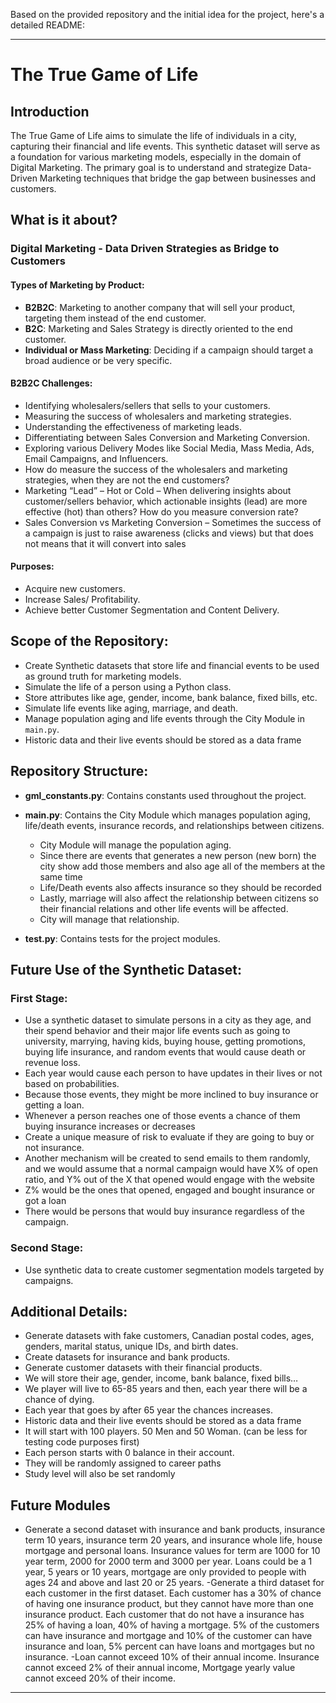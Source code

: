 Based on the provided repository and the initial idea for the project, here's a detailed README:

---

# The True Game of Life

## Introduction

The True Game of Life aims to simulate the life of individuals in a city, capturing their financial and life events. This synthetic dataset will serve as a foundation for various marketing models, especially in the domain of Digital Marketing. The primary goal is to understand and strategize Data-Driven Marketing techniques that bridge the gap between businesses and customers.

## What is it about?

### Digital Marketing - Data Driven Strategies as Bridge to Customers

#### Types of Marketing by Product:
- **B2B2C**: Marketing to another company that will sell your product, targeting them instead of the end customer.
- **B2C**: Marketing and Sales Strategy is directly oriented to the end customer.
- **Individual or Mass Marketing**: Deciding if a campaign should target a broad audience or be very specific.

#### B2B2C Challenges:
- Identifying wholesalers/sellers that sells to your customers.
- Measuring the success of wholesalers and marketing strategies.
- Understanding the effectiveness of marketing leads.
- Differentiating between Sales Conversion and Marketing Conversion.
- Exploring various Delivery Modes like Social Media, Mass Media, Ads, Email Campaigns, and Influencers.
- How do measure the success of the wholesalers and marketing strategies, when they are not the end customers?
- Marketing “Lead” – Hot or Cold – When delivering insights about customer/sellers behavior, which actionable insights (lead) are more effective (hot) than others? How do you measure conversion rate?
- Sales Conversion vs Marketing Conversion – Sometimes the success of a campaign is just to raise awareness (clicks and views) but that does not means that it will convert into sales

#### Purposes:
- Acquire new customers.
- Increase Sales/ Profitability.
- Achieve better Customer Segmentation and Content Delivery.

## Scope of the Repository:

- Create Synthetic datasets that store life and financial events to be used as ground truth for marketing models.
- Simulate the life of a person using a Python class.
- Store attributes like age, gender, income, bank balance, fixed bills, etc.
- Simulate life events like aging, marriage, and death.
- Manage population aging and life events through the City Module in `main.py`.
- Historic data and their live events should be stored as a data frame

## Repository Structure:

- **gml_constants.py**: Contains constants used throughout the project.
- **main.py**: Contains the City Module which manages population aging, life/death events, insurance records, and relationships between citizens.
    - City Module will manage the population aging.
    - Since there are events that generates a new person (new born) the city show add those members and also age all of the members at the same time
    - Life/Death events also affects insurance so they should be recorded
    - Lastly, marriage will also affect the relationship between citizens so their financial relations and other life events will be affected.
    - City will manage that relationship.

- **test.py**: Contains tests for the project modules.

## Future Use of the Synthetic Dataset:

### First Stage:
- Use a synthetic dataset to simulate persons in a city as they age, and their spend behavior and their major life events such as going to university, marrying, having kids, buying house, getting promotions, buying life insurance, and random events that would cause death or revenue loss. 
- Each year would cause each person to have updates in their lives or not based on probabilities.
- Because those events, they might be more inclined to buy insurance or getting a loan.
- Whenever a person reaches one of those events a chance of them buying insurance increases or decreases
- Create a unique measure of risk to evaluate if they are going to buy or not insurance.
- Another mechanism will be created to send emails to them randomly, and we would assume that a normal campaign would have X% of open ratio, and Y% out of the X that opened would engage with the website
- Z% would be the ones that opened, engaged and bought insurance or got a loan
- There would be persons that would buy insurance regardless of the campaign.

### Second Stage:
- Use synthetic data to create customer segmentation models targeted by campaigns.

## Additional Details:

- Generate datasets with fake customers, Canadian postal codes, ages, genders, marital status, unique IDs, and birth dates.
- Create datasets for insurance and bank products.
- Generate customer datasets with their financial products.
- We will store their age, gender, income, bank balance, fixed bills…
- We player will live to 65-85 years and then, each year there will be a chance of dying.
- Each year that goes by after 65 year the chances increases.
- Historic data and their live events should be stored as a data frame
- It will start with 100 players. 50 Men and 50 Woman. (can be less for testing code purposes first)
- Each person  starts with 0 balance in their account.
- They will be randomly assigned to career paths
- Study level will also be set randomly

## Future Modules
- Generate a second dataset with insurance and bank products, insurance term 10 years, insurance term 20 years, and insurance whole life, house mortgage and personal loans. Insurance values for term are 1000 for 10 year term, 2000 for 2000 term and 3000 per year. Loans could be a 1 year, 5 years or 10 years, mortgage are only provided to people with ages 24 and above and last 20 or 25 years.
-Generate a third dataset for each customer in the first dataset. Each customer has a 30% of chance of having one insurance product, but they cannot have more than one insurance product. Each customer that do not have a insurance has 25% of having a loan, 40% of having a mortgage. 5% of the customers can have insurance and mortgage and 10% of the customer can have insurance and loan, 5% percent can have loans and mortgages but no insurance. 
 -Loan cannot exceed 10% of their annual income. Insurance cannot exceed 2% of their annual income,
Mortgage yearly value cannot exceed 20% of their income.


---
